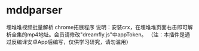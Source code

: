 # mddparser
 埋堆堆视频批量解析 chrome拓展程序
 说明：安装crx，在埋堆堆页面右击即可解析全集的mp4地址。会员请修改"dreamfly.js"中appToken。
 （注：本插件是通过反编译安卓App后编写，仅供学习研究，请勿滥用）
